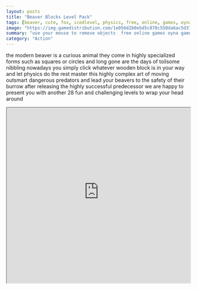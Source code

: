 ```yaml
---
layout: posts
title: "Beaver Blocks Level Pack"
tags: [beaver, cute, fox, icedlevel, physics, free, online, games, oyna, game, free, games, play, play, games]
image: "https://img.gamedistribution.com/1e056d2b0ebd5c878c550da6ac5d3724.jpg"
summary: "use your mouse to remove objects  free online games oyna game free games play play games"
category: "Action"
---
```


the modern beaver is a curious animal they come in highly specialized forms such as squares or circles and long gone are the days of toilsome nibbling nowadays you simply click whatever wooden block is in your way and let physics do the rest master this highly complex art of moving outsmart dangerous predators and lead your beavers to the safety of their burrow after releasing the highly successful predecessor we are happy to present you with another 28 fun and challenging levels to wrap your head around

<iframe width="100%" height="480px;" src="https://flash.gamedistribution.com?game=1e056d2b0ebd5c878c550da6ac5d3724"></iframe>